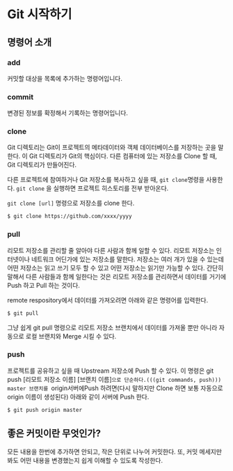 # Git 시작하기

## 명령어 소개

### add

커밋할 대상을 목록에 추가하는 명령어입니다.

### commit

변경된 정보를 확정해서 기록하는 명령어입니다.

### clone

Git 디렉토리는 Git이 프로젝트의 메타데이터와 객체 데이터베이스를 저장하는 곳을 말한다. 
이 Git 디렉토리가 Git의 핵심이다.
다른 컴퓨터에 있는 저장소를 Clone 할 때, Git 디렉토리가 만들어진다.

다른 프로젝트에 참여하거나 Git 저장소를 복사하고 싶을 때, `git clone`명령을 사용한다.
`git clone` 을 실행하면 프로젝트 히스토리를 전부 받아온다.

`git clone [url]` 명령으로 저장소를 clone 한다.

```bash
$ git clone https://github.com/xxxx/yyyy
```

### pull

리모트 저장소를 관리할 줄 알아야 다른 사람과 함께 일할 수 있다. 리모트 저장소는 인터넷이나 네트워크 어딘가에 있는 저장소를 말한다. 저장소는 여러 개가 있을 수 있는데 어떤 저장소는 읽고 쓰기 모두 할 수 있고 어떤 저장소는 읽기만 가능할 수 있다. 간단히 말해서 다른 사람들과 함께 일한다는 것은 리모트 저장소를 관리하면서 데이터를 거기에 Push 하고 Pull 하는 것이다.

remote respository에서 데이터를 가져오려면 아래와 같은 명령어를 입력한다.

```bash
$ git pull
```

그냥 쉽게 git pull 명령으로 리모트 저장소 브랜치에서 데이터를 가져올 뿐만 아니라 자동으로 로컬 브랜치와 Merge 시킬 수 있다.

### push

프로젝트를 공유하고 싶을 때 Upstream 저장소에 Push 할 수 있다. 이 명령은 git push [리모트 저장소 이름] [브랜치 이름]`으로 단순하다.(((git commands, push))) master 브랜치를 `origin서버에Push 하려면(다시 말하지만 Clone 하면 보통 자동으로 origin 이름이 생성된다) 아래와 같이 서버에 Push 한다.

```bash
$ git push origin master
```

## 좋은 커밋이란 무엇인가?

모든 내용을 한번에 추가하면 안되고, 작은 단위로 나누어 커밋한다. 또, 커밋 메세지만 봐도 어떤 내용을 변경했는지 쉽게 이해할 수 있도록 작성한다.